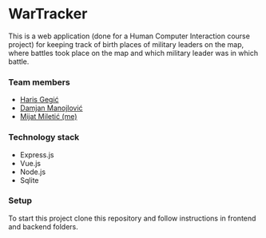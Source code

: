 # WarTracker

This is a web application (done for a Human Computer Interaction course project) for keeping track of birth places of military leaders on the map, where battles took place on the map and which military leader was in which battle.

### Team members

- [Haris Gegić](https://github.com/gegic)
- [Damjan Manojlović](https://github.com/Damjan032)
- [Mijat Miletić (me)](https://github.com/Mijat019)

### Technology stack

- Express.js
- Vue.js
- Node.js
- Sqlite

### Setup

To start this project clone this repository and follow instructions in frontend and backend folders.
